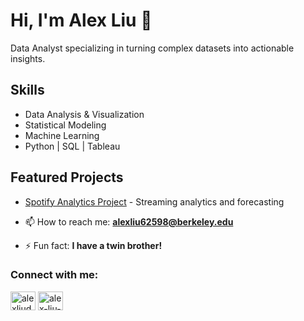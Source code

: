   # Hi, I'm Alex Liu 👋
  
  Data Analyst specializing in turning complex datasets into actionable insights.
  
  ## Skills
  - Data Analysis & Visualization
  - Statistical Modeling
  - Machine Learning
  - Python | SQL | Tableau
  
  ## Featured Projects
  - [Spotify Analytics Project](https://github.com/yourusername/spotify-analytics-project) - Streaming analytics and forecasting

- 📫 How to reach me: **alexliu62598@berkeley.edu**

- ⚡ Fun fact: **I have a twin brother!**

<h3 align="left">Connect with me:</h3>
<p align="left">
<a href="https://twitter.com/alexliudev" target="blank"><img align="center" src="https://raw.githubusercontent.com/rahuldkjain/github-profile-readme-generator/master/src/images/icons/Social/twitter.svg" alt="alexliudev" height="30" width="40" /></a>
<a href="https://linkedin.com/in/alex-liu-webdev" target="blank"><img align="center" src="https://raw.githubusercontent.com/rahuldkjain/github-profile-readme-generator/master/src/images/icons/Social/linked-in-alt.svg" alt="alex-liu-webdev" height="30" width="40" /></a>
</p>
